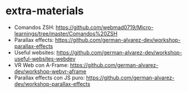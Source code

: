 # extra-materials

- Comandos ZSH: https://github.com/webmad0719/Micro-learnings/tree/master/Comandos%20ZSH
- Parallax effects: https://github.com/german-alvarez-dev/workshop-parallax-effects
- Useful websites: https://github.com/german-alvarez-dev/workshop-useful-websites-webdev
- VR Web con A-Frame: https://github.com/german-alvarez-dev/workshop-webvr-aframe
- Parallax effects con JS puro: https://github.com/german-alvarez-dev/workshop-parallax-effects
